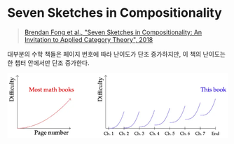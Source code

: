 # Seven Sketches in Compositionality

> [Brendan Fong et al., "Seven Sketches in Compositionality: An Invitation to Applied Category Theory", 2018](https://arxiv.org/abs/1803.05316)

대부분의 수학 책들은 페이지 번호에 따라 난이도가 단조 증가하지만, 이 책의 난이도는 한 챕터 안에서만 단조 증가한다.

![](images/d440c1ce-e0fa-4098-8c81-0f08343c6383.webp)
